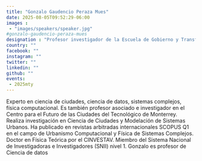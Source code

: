 ```yaml
---
title: "Gonzalo Gaudencio Peraza Mues"
date: 2025-08-05T09:52:29-06:00
images : 
 - "images/speakers/speaker.jpg"
#gonzalo-gaudencio-peraza-mues
designation : "Profesor investigador de la Escuela de Gobierno y Transformación Pública del TEC"
country: ""
facebook: ""
instagram: ""
twitter: ""
linkedin: ""
github: ""
events: 
 - 2025mty
---
```


Experto en ciencia de ciudades, ciencia de datos, sistemas complejos, física computacional. Es también profesor asociado e investigador en el Centro para el Futuro de las Ciudades del Tecnológico de Monterrey. Realiza investigación en Ciencia de Ciudades y Modelación de Sistemas Urbanos. Ha publicado en revistas arbitradas internacionales SCOPUS Q1 en el campo de Urbanismo Computacional y Física de Sistemas Complejos. Doctor en Física Teórica por el CINVESTAV. Miembro del Sistema Nacional de Investigadoras e Investigadores (SNII) nivel 1. Gonzalo es profesor de Ciencia de datos
